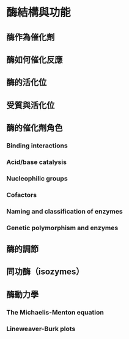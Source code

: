# 酶結構與功能

## 酶作為催化劑

## 酶如何催化反應

## 酶的活化位

## 受質與活化位

## 酶的催化劑角色

### Binding interactions

### Acid/base catalysis

### Nucleophilic groups

### Cofactors

### Naming and classification of enzymes

### Genetic polymorphism and enzymes

## 酶的調節

## 同功酶（isozymes）

## 酶動力學

### The Michaelis-Menton equation

### Lineweaver-Burk plots



